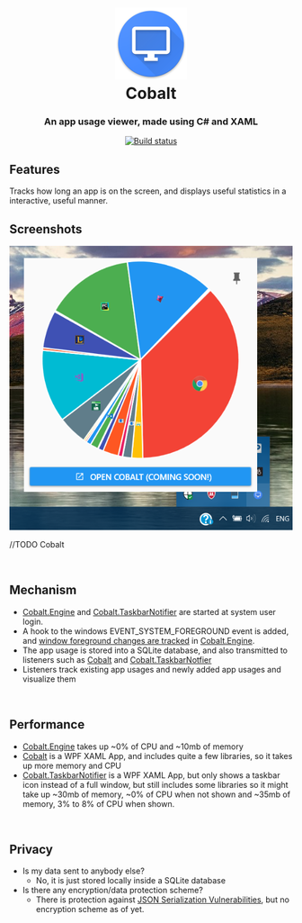 <h1 align="center">
  <img src="./images/icon_512.png" height="128" width="128" alt="Logo" /><br />Cobalt
</h1>

<h3 align="center">An app usage viewer, made using C# and XAML</h3>

<div align="center">

  [![Build status](https://ci.appveyor.com/api/projects/status/m9cben5elbs4rkcw/branch/master?svg=true)](https://ci.appveyor.com/project/Enigmatrix/cobalt/branch/master)
</div>


## Features
Tracks how long an app is on the screen, and displays useful statistics in a interactive, useful manner.

## Screenshots

![Cobalt.TaskbarNotifier](./images/cobalt_taskbarnotifier.png "Cobalt.TaskbarNotifier")

//TODO Cobalt

<br />

## Mechanism
- [Cobalt.Engine](/Cobalt.Engine) and [Cobalt.TaskbarNotifier](/Cobalt.TaskbarNotifier) are started at system user login.
- A hook to the windows EVENT_SYSTEM_FOREGROUND event is added, and [window foreground changes are tracked](/Cobalt.Engine/AppWatcher.cs) in [Cobalt.Engine](/Cobalt.Engine).
- The app usage is stored into a SQLite database, and also transmitted to listeners such as [Cobalt](/Cobalt) and [Cobalt.TaskbarNotfier](/Cobalt.TaskbarNotifier)
- Listeners track existing app usages and newly added app usages and visualize them 

<br />

## Performance
- [Cobalt.Engine](/Cobalt.Engine) takes up ~0% of CPU and ~10mb of memory
- [Cobalt](/Cobalt) is a WPF XAML App, and includes quite a few libraries, so it takes up more memory and CPU
- [Cobalt.TaskbarNotifier](/Cobalt.TaskbarNotifier) is a WPF XAML App, but only shows a taskbar icon instead of a full window, but still includes some libraries so it might take up ~30mb of memory, ~0% of CPU when not shown and ~35mb of memory, 3% to 8% of CPU when shown.

<br />

## Privacy
- Is my data sent to anybody else?
  - No, it is just stored locally inside a SQLite database
- Is there any encryption/data protection scheme?
  - There is protection against [JSON Serialization Vulnerabilities](https://www.blackhat.com/docs/us-17/thursday/us-17-Munoz-Friday-The-13th-Json-Attacks.pdf), but no encryption scheme as of yet.
  
<br />



